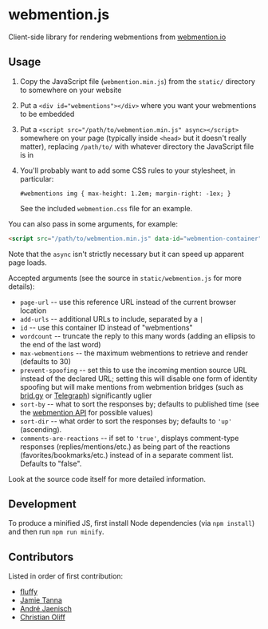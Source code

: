 # webmention.js
Client-side library for rendering webmentions from [webmention.io](https://webmention.io/)

## Usage

1. Copy the JavaScript file (`webmention.min.js`) from the `static/` directory to
    somewhere on your website
2. Put a `<div id="webmentions"></div>` where you want your webmentions to be
    embedded
3. Put a `<script src="/path/to/webmention.min.js" async></script>`
    somewhere on your page (typically inside `<head>` but it doesn't really
    matter), replacing `/path/to/` with whatever directory the JavaScript
    file is in
4. You'll probably want to add some CSS rules to your stylesheet, in particular:

    `#webmentions img { max-height: 1.2em; margin-right: -1ex; }`

    See the included `webmention.css` file for an example.

You can also pass in some arguments, for example:

```html
<script src="/path/to/webmention.min.js" data-id="webmention-container" async></script>
```

Note that the `async` isn't strictly necessary but it can speed up apparent page
loads.

Accepted arguments (see the source in `static/webmention.js` for more details):

* `page-url` -- use this reference URL instead of the current browser location
* `add-urls` -- additional URLs to include, separated by a `|`
* `id` -- use this container ID instead of "webmentions"
* `wordcount` -- truncate the reply to this many words (adding an ellipsis to
    the end of the last word)
* `max-webmentions` -- the maximum webmentions to retrieve and render (defaults
    to 30)
* `prevent-spoofing` -- set this to use the incoming mention source URL instead
    of the declared URL; setting this will disable one form of identity spoofing
    but will make mentions from webmention bridges (such as
    [brid.gy](https://brid.gy) or [Telegraph](https://telegraph.p3k.io/))
    significantly uglier
* `sort-by` -- what to sort the responses by; defaults to published time (see the [webmention API](https://github.com/aaronpk/webmention.io#api) for possible values)
* `sort-dir` -- what order to sort the responses by; defaults to `'up'` (ascending).
* `comments-are-reactions` -- if set to `'true'`, displays comment-type responses
    (replies/mentions/etc.) as being part of the reactions (favorites/bookmarks/etc.)
    instead of in a separate comment list. Defaults to "false".

Look at the source code itself for more detailed information.

## Development

To produce a minified JS, first install Node dependencies (via `npm install`) and
then run `npm run minify`.

## Contributors

Listed in order of first contribution:

* [fluffy](https://github.com/fluffy-critter)
* [Jamie Tanna](https://github.com/jamietanna)
* [André Jaenisch](https://github.com/Ryuno-Ki)
* [Christian Oliff](https://github.com/coliff)
